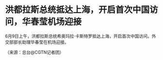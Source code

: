 

# 洪都拉斯总统抵达上海，开启首次中国访问，华春莹机场迎接

6月9日上午，洪都拉斯总统希奥玛拉·卡斯特罗抵达上海，开启首次中国访问。外交部部长助理华春莹在机场迎接。

（来源：总台@CGTN记者团）

